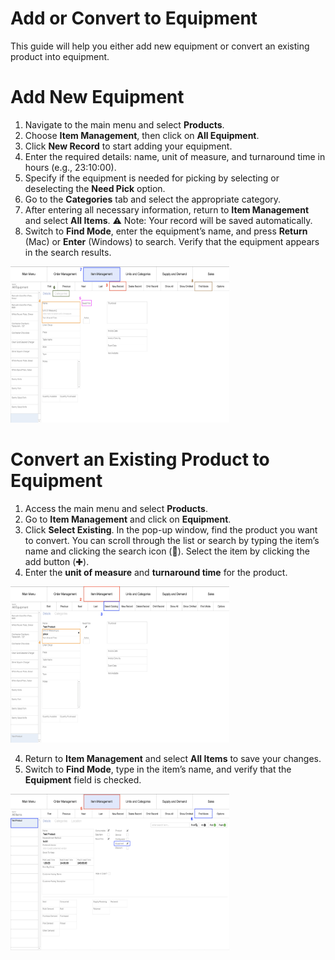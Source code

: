 # Add or Convert to Equipment

This guide will help you either add new equipment or convert an existing product into equipment.
# Add New Equipment

1. Navigate to the main menu and select **Products**.
2. Choose **Item Management**, then click on **All Equipment**.
3. Click **New Record** to start adding your equipment.
4. Enter the required details: name, unit of measure, and turnaround time in hours
(e.g., 23:10:00).
5. Specify if the equipment is needed for picking by selecting or deselecting the **Need Pick** option.
6. Go to the **Categories** tab and select the appropriate category.
7. After entering all necessary information, return to **Item Management** and select **All Items**. ⚠️ Note: Your record will be saved automatically.
8. Switch to **Find Mode**, enter the equipment’s name, and press **Return** (Mac) or **Enter** (Windows) to search. Verify that the equipment appears in the search results.

<img src="https://github.com/Fx-Professional-Services/HorizonDocs/blob/staging/Horizon%20User%20Guide/00%20Assets/50_add_new_equipment.png" width="350" height="250">


# Convert an Existing Product to Equipment

1. Access the main menu and select **Products**.
2. Go to **Item Management** and click on **Equipment**.
3. Click **Select Existing**. In the pop-up window, find the product you want to convert. You can scroll through the list or search by typing the item’s name and clicking the search icon (🔎). Select the item by clicking the add button (✚).
4. Enter the **unit of measure** and **turnaround time** for the product.

<img src="https://github.com/Fx-Professional-Services/HorizonDocs/blob/staging/Horizon%20User%20Guide/00%20Assets/51_convert_product_to_equipment.png" width="350" height="250">

4. Return to **Item Management** and select **All Items** to save your changes.
5. Switch to **Find Mode**, type in the item’s name, and verify that the **Equipment** field is checked.

<img src="https://github.com/Fx-Professional-Services/HorizonDocs/blob/staging/Horizon%20User%20Guide/00%20Assets/52_product_to_equipment.png" width="350" height="250">